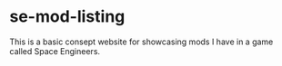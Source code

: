 # se-mod-listing
This is a basic consept website for showcasing mods I have in a game called Space Engineers.
